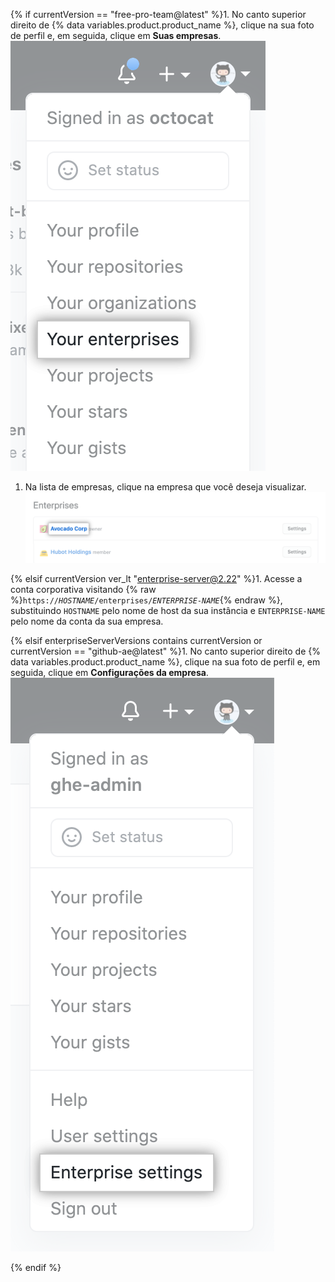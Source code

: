 {% if currentVersion == "free-pro-team@latest" %}1. No canto superior direito de {% data variables.product.product_name %}, clique na sua foto de perfil e, em seguida, clique em **Suas empresas**.
  !["Suas empresas" no menu suspenso para a foto do perfil em {% data variables.product.product_name %}](/assets/images/help/enterprises/your-enterprises.png)

1. Na lista de empresas, clique na empresa que você deseja visualizar. ![Nome de uma empresa na lista das suas empresas](/assets/images/help/enterprises/your-enterprises-list.png)

{% elsif currentVersion ver_lt "enterprise-server@2.22" %}1. Acesse a conta corporativa visitando {% raw %}<code>https://<em>HOSTNAME</em>/enterprises/<em>ENTERPRISE-NAME</em></code>{% endraw %}, substituindo `HOSTNAME` pelo nome de host da sua instância e  `ENTERPRISE-NAME` pelo nome da conta da sua empresa.

{% elsif enterpriseServerVersions contains currentVersion or currentVersion == "github-ae@latest" %}1. No canto superior direito de {% data variables.product.product_name %}, clique na sua foto de perfil e, em seguida, clique em **Configurações da empresa**.
    !["Configurações da empresa" no menu suspenso para foto do perfil em {% data variables.product.product_name %}](/assets/images/enterprise/settings/enterprise-settings.png)

{% endif %}
